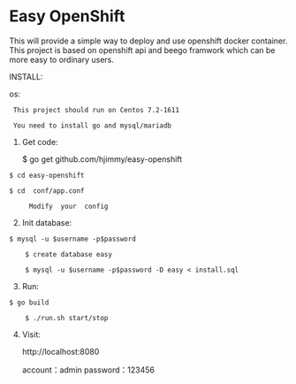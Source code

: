 Easy OpenShift 
==============================


This will provide a simple way to deploy and use openshift docker container. This project is based on openshift api and beego framwork which can be more easy to ordinary users.

INSTALL:

  os:

     This project should run on Centos 7.2-1611

     You need to install go and mysql/mariadb


  1) Get code:

        $ go get github.com/hjimmy/easy-openshift

	$ cd easy-openshift

	$ cd  conf/app.conf

         Modify  your  config

  2) Init database:

	$ mysql -u $username -p$password

        $ create database easy

        $ mysql -u $username -p$password -D easy < install.sql

  3) Run:

	$ go build

        $ ./run.sh start/stop
	
       
  4) Visit:

      http://localhost:8080

      account：admin   password：123456                                       
